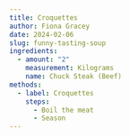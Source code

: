 ```yaml
---
title: Croquettes
author: Fiona Gracey
date: 2024-02-06
slug: funny-tasting-soup
ingredients:
  - amount: "2"
    measurement: Kilograms
    name: Chuck Steak (Beef)
methods:
  - label: Croquettes
    steps:
      - Boil the meat
      - Season
---
```

